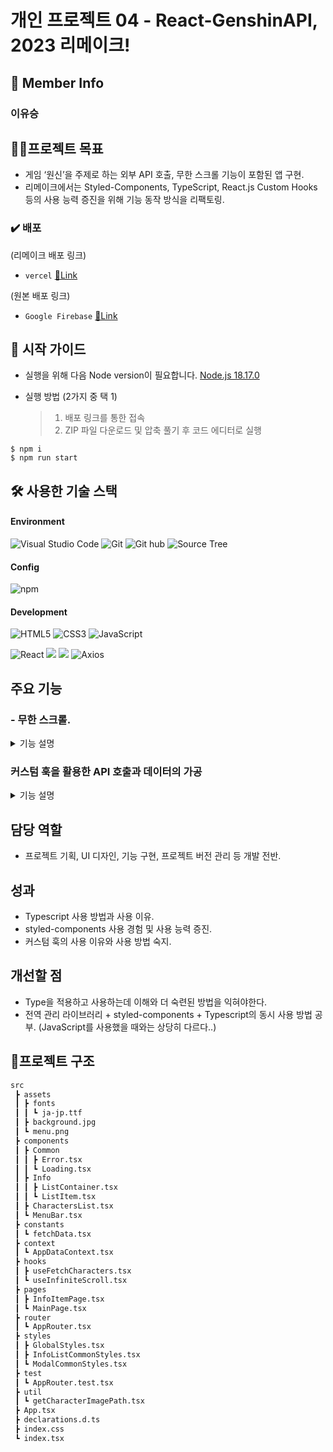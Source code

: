 # 개인 프로젝트 04 - React-GenshinAPI, 2023 리메이크!

## 👥 Member Info

### 이유승

## 💪🏻프로젝트 목표

- 게임 ‘원신’을 주제로 하는 외부 API 호출, 무한 스크롤 기능이 포함된 앱 구현. 
- 리메이크에서는 Styled-Components, TypeScript, React.js Custom Hooks 등의 사용 능력 증진을 위해 기능 동작 방식을 리팩토링.

### ✔️ 배포

(리메이크 배포 링크)
- `vercel` [🔗Link](https://prj04remake.vercel.app/)

(원본 배포 링크)
- `Google Firebase` [🔗Link](https://prj4deploy.web.app/) 

## 🛫 시작 가이드

- 실행을 위해 다음 Node version이 필요합니다.
  [Node.js 18.17.0](https://nodejs.org/ca/blog/release/v18.17.0/)

- 실행 방법 (2가지 중 택 1)
  > 1. 배포 링크를 통한 접속
  > 2. ZIP 파일 다운로드 및 압축 풀기 후 코드 에디터로 실행

```
$ npm i
$ npm run start
```

## 🛠️ 사용한 기술 스택

#### Environment

![Visual Studio Code](https://img.shields.io/badge/Visual%20Studio%20Code-007ACC?style=for-the-badge&logo=Visual%20Studio%20Code&logoColor=white)
![Git](https://img.shields.io/badge/Git-F05032?style=for-the-badge&logo=Git&logoColor=white)
![Git hub](https://img.shields.io/badge/GitHub-181717?style=for-the-badge&logo=GitHub&logoColor=white)
![Source Tree](https://img.shields.io/badge/SOURCE%20TREE-blue?style=for-the-badge&logo=sourcetree)

#### Config

![npm](https://img.shields.io/badge/npm-CB3837?style=for-the-badge&logo=npm&logoColor=white)

#### Development

![HTML5](https://img.shields.io/badge/HTML-%23F5AF64?style=for-the-badge&logo=html5)
![CSS3](https://img.shields.io/badge/CSS-%230A82FF?style=for-the-badge&logo=css3)
![JavaScript](https://img.shields.io/badge/JavaScript-F7DF1E?style=for-the-badge&logo=Javascript&logoColor=black)

![React](https://img.shields.io/badge/React-20232A?style=for-the-badge&logo=react&logoColor=61DAFB)
<img src="https://img.shields.io/badge/styled components-DB7093?style=for-the-badge&logo=styled-components&logoColor=white"/>
<img src="https://img.shields.io/badge/react router-CA4245?style=for-the-badge&logo=react-router&logoColor=white"/>
![Axios](https://img.shields.io/badge/axios-5A29E4?style=for-the-badge&logo=axios&logoColor=black)

## 주요 기능
### - 무한 스크롤.
  <details>
  <summary>기능 설명</summary>
  
  ```
  import { useState, useRef, useCallback } from 'react';
  
  const useInfiniteScroll = () => {
    const [page, setPage] = useState<number>(1);
    const observer = useRef<any>();
  
    const lastElementRef = useCallback((node: HTMLDivElement) => {
      if (observer.current) observer.current.disconnect();
      observer.current = new IntersectionObserver(entries => {
        if (entries[0].isIntersecting) {
          setPage(prevPage => prevPage + 1);
        }
      });
      if (node) observer.current.observe(node);
    }, []);
  
    return { page, lastElementRef };
  };
  
  export default useInfiniteScroll;
  ```
  
  Intersection Observer API와 useRef를 사용하여 observer의 대상이 될 DOM를 제어하고 해당 DOM의 isIntersecting 여부를 체크하여 true일 경우에는 다음 페이지의 데이터가 호출되도록 구현하였습니다.
  
  또한 커스텀 훅 구조를 활용하여 무한 스크롤 기능이 컴포넌트에서 분리되어 독립적으로 존재함으로써 관심사가 분리될 수 있도록 구현하였습니다. 또한 커스텀 훅 구조로 인해 코드의 재사용성이 증대되고 캡슐화가 이루어져 관련 로직 및 상태가 하나의 훅에 모아져 있어 코드의 흐름을 파악하고 이해하는 것이 쉬워지도록 하였습니다.
  
  ### 무한 스크롤 구현 방법 : 왜 Intersection Observer API인가?
  
  React.js에서 무한 스크롤을 구현하는 방법은 여러가지가 존재한다. Event Listener, 상태 관리 라이브러리 사용, Third-party 라이브러리 등등..
  
  Intersection Observer API는 비동기적으로 특정 요소가 뷰포트 또는 다른 특정 요소와 교차하는지 여부를 확인하여 Event Listener를 사용하는 것보다 더 효율적으로 요소의 가시성을 감지할 수 있습니다. 또 Event Listener와 달리 스크롤 동작이 발생할 때마다 연속적으로 호출되지 않아 과도한 계산을 발생시키지 않으며, Event Listener에 비해 더욱 간결하고 이해하기가 쉬운 코드의 작성이 가능합니다.
  
  따라서 무한 스크롤 구현에 Intersection Observer API를 사용하였습니다.
  </details>

### 커스텀 훅을 활용한 API 호출과 데이터의 가공
<details>
<summary>기능 설명</summary>

```
import { useState, useEffect } from 'react';
import axios from 'axios';
import { ITEMS_PER_PAGE } from '../constants/fetchData';

const useFetchCharacters = (page: number) => {
  // Record?
  // 객체의 키와 값을 타입으로 강제하는 데 사용.
  const [data, setData] = useState<Record<number, any[]>>({});
  const [loading, setLoading] = useState<boolean>(true);
  const [error, setError] = useState<string>('');

  useEffect(() => {
    const fetchData = async () => {
      try {
        const response = await axios.get(`https://api.genshin.dev/characters`);
        const characterNames = response.data;

        // 1 페이지에 해당되는 데이터만을 호출하기 위해 캐릭터 이름을 10 단위로 slice.
        // 현재 페이지가 1이라면, (1 - 1) * 10 = 0이므로 시작 인덱스는 0.
        // 현재 페이지가 2라면, (2 - 1) * 10 = 10이므로 시작 인덱스는 10.
        const slicedNames = characterNames.slice(
          (page - 1) * ITEMS_PER_PAGE,
          page * ITEMS_PER_PAGE,
        );

        // 10개의 이름이 slice되었으니 이제 이를 바탕으로 데이터를 호출한다.
        // 이 로직에서는 1 페이지당 호출을 10번씩 하고 있어서 너무 비효율적이지만..
        // 이 API에서는 페이지네이션을 위한 param등을 지원하지 않고..
        // 기본 주소에는 달랑 캐릭터 이름만을 반환하기 때문에 목록 컴포넌트에서 이름 이외에 부가적인 정보를 출력하기 위해서는 어쩔 수 없이 이런 방법을 선택해야한다.
        const characterDataPromises = slicedNames.map((name: string) =>
          axios.get(`https://api.genshin.dev/characters/${name}`),
        );

        const characterDataResponses = await Promise.all(characterDataPromises);
        const characterData = characterDataResponses.map(res => res.data);

        // 데이터의 저장 방식을 배열에서 객체로 변경.
        // 페이지 번호를 key로, 데이터를 value로 지정하여 저장.
        // 따라서 같은 페이지의 데이터는 덮어씌워지지, 2번 저장되지 않는다.
        setData(prevData => ({ ...prevData, [page]: characterData }));
        setLoading(false);
      } catch (err) {
        setError('데이터를 불러오는 과정에 에러가 발생하였습니다.');
        setLoading(false);
      }
    };

    fetchData();
  }, [page]);

  return { data, loading, error };
};

export default useFetchCharacters;
```

무한 스크롤 훅이 담당하는 기능은 정확하게 말하자면 '데이터를 불러올 때 몇 번째 페이지를 불러오는 가'에서, '몇 번째 페이지'만을 제어하고 있습니다. 무한 스크롤이 발동되면 useState의 setPage로 page의 값이 변화하고, 실제로 API 호출로 데이터를 불러오는 부분은 useFetchCharacters 커스텀 훅에서 담당하고 있습니다.

이 프로젝트의 API는 param 등으로 전체 데이터 중 일부 데이터만을 가져오는 기능이 포함되어있지 않습니다. 따라서 우선 전체 데이터를 불러온 다음 page의 값을 이용하여 slice 함수를 통해 일부분의 데이터만 가져오는 것처럼 기능을 구현하여 무한 스크롤 기능과 연계된 데이터 호출 기능을 구현하였습니다.
</details>

## 담당 역할

- 프로젝트 기획, UI 디자인, 기능 구현, 프로젝트 버전 관리 등 개발 전반.

## 성과

- Typescript 사용 방법과 사용 이유.
- styled-components 사용 경험 및 사용 능력 증진.
- 커스텀 훅의 사용 이유와 사용 방법 숙지.

## 개선할 점

- Type을 적용하고 사용하는데 이해와 더 숙련된 방법을 익혀야한다.
- 전역 관리 라이브러리 + styled-components + Typescript의 동시 사용 방법 공부.
(JavaScript를 사용했을 때와는 상당히 다르다..)

## 🌲프로젝트 구조

```bash
src
 ┣ assets
 ┃ ┣ fonts
 ┃ ┃ ┗ ja-jp.ttf
 ┃ ┣ background.jpg
 ┃ ┗ menu.png
 ┣ components
 ┃ ┣ Common
 ┃ ┃ ┣ Error.tsx
 ┃ ┃ ┗ Loading.tsx
 ┃ ┣ Info
 ┃ ┃ ┣ ListContainer.tsx
 ┃ ┃ ┗ ListItem.tsx
 ┃ ┣ CharactersList.tsx
 ┃ ┗ MenuBar.tsx
 ┣ constants
 ┃ ┗ fetchData.tsx
 ┣ context
 ┃ ┗ AppDataContext.tsx
 ┣ hooks
 ┃ ┣ useFetchCharacters.tsx
 ┃ ┗ useInfiniteScroll.tsx
 ┣ pages
 ┃ ┣ InfoItemPage.tsx
 ┃ ┗ MainPage.tsx
 ┣ router
 ┃ ┗ AppRouter.tsx
 ┣ styles
 ┃ ┣ GlobalStyles.tsx
 ┃ ┣ InfoListCommonStyles.tsx
 ┃ ┗ ModalCommonStyles.tsx
 ┣ test
 ┃ ┗ AppRouter.test.tsx
 ┣ util
 ┃ ┗ getCharacterImagePath.tsx
 ┣ App.tsx
 ┣ declarations.d.ts
 ┣ index.css
 ┗ index.tsx
```
